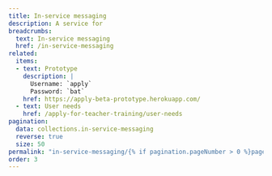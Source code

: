 ```yaml
---
title: In-service messaging
description: A service for 
breadcrumbs:
  text: In-service messaging
  href: /in-service-messaging
related:
  items:
  - text: Prototype
    description: |
      Username: `apply`
      Password: `bat`
    href: https://apply-beta-prototype.herokuapp.com/
  - text: User needs
    href: /apply-for-teacher-training/user-needs
pagination:
  data: collections.in-service-messaging
  reverse: true
  size: 50
permalink: "in-service-messaging/{% if pagination.pageNumber > 0 %}page/{{ pagination.pageNumber + 1 }}{% else %}index{% endif %}.html"
order: 3
---
```

